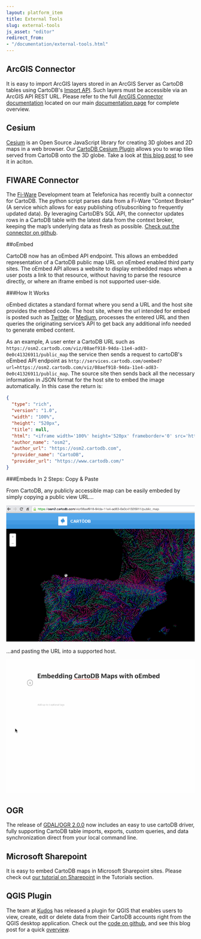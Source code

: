 ```yaml
---
layout: platform_item
title: External Tools
slug: external-tools
js_asset: "editor"
redirect_from:
- "/documentation/external-tools.html"
---
```

<!-- GOOD PRACTICE: If you're adding a tool, add it in alphabetical order for ease of navigation! -->

## ArcGIS Connector

It is easy to import ArcGIS layers stored in an ArcGIS Server as CartoDB tables using CartoDB's [Import API](http://docs.cartodb.com/cartodb-platform/import-api.html#import-api). Such layers must be accessible via an ArcGIS API REST URL. Please refer to the full [ArcGIS Connector documentation](http://docs.cartodb.com/cartodb-platform/import-api.html#the-arcgis-connector) located on our main [documentation page](http://docs.cartodb.com/) for complete overview.

## Cesium

[Cesium](http://cesiumjs.org/) is an Open Source JavaScript library for creating 3D globes and 2D maps in a web browser.  Our [CartoDB Cesium Plugin](https://github.com/CartoDB/cesium-cartodb) allows you to wrap tiles served from CartoDB onto the 3D globe.  Take a look at [this blog post](http://blog.cartodb.com/cesium_cartodb/) to see it in aciton.

## FIWARE Connector

The [Fi-Ware](https://www.fiware.org/) Development team at Telefonica has recently built a connector for CartoDB. The python script parses data from a Fi-Ware “Context Broker” (A service which allows for easy publishing of/subscribing to frequently updated data). By leveraging CartoDB’s SQL API, the connector updates rows in a CartoDB table with the latest data from the context broker, keeping the map’s underlying data as fresh as possible. [Check out the connector on github](https://github.com/telefonicaid/fiware-orion2cartodb).

##oEmbed

CartoDB now has an oEmbed API endpoint. This allows an embedded representation of a CartoDB public map URL on oEmbed enabled third party sites. The oEmbed API allows a website to display embedded maps when a user posts a link to that resource, without having to parse the resource directly, or where an iframe embed is not supported user-side.

###How It Works

oEmbed dictates a standard format where you send a URL and the host site provides the embed code. The host site, where the url intended for embed is posted such as [Twitter](https://twitter.com/) or [Medium](https://medium.com/), processes the entered URL and then queries the originating service’s API to get back any additional info needed to generate embed content.

As an example, A user enter a CartoDB URL such as `https://osm2.cartodb.com/viz/08aef918-94da-11e4-ad83-0e0c41326911/public_map` the service then sends a request to cartoDB's oEmbed API endpoint as `http://services.cartodb.com/oembed?url=https://osm2.cartodb.com/viz/08aef918-94da-11e4-ad83-0e0c41326911/public_map`. The source site then sends back all the necessary information in JSON format for the host site to embed the image automatically. In this case the return is:
```json
{
  "type": "rich",
  "version": "1.0",
  "width": "100%",
  "height": "520px",
  "title": null,
  "html": "<iframe width='100%' height='520px' frameborder='0' src='https://osm2.cartodb.com/viz/08aef918-94da-11e4-ad83-0e0c41326911/embed_map' allowfullscreen webkitallowfullscreen mozallowfullscreen oallowfullscreen msallowfullscreen></iframe>",
  "author_name": "osm2",
  "author_url": "https://osm2.cartodb.com",
  "provider_name": "CartoDB",
  "provider_url": "https://www.cartodb.com/"
}
```
###Embeds In 2 Steps: Copy & Paste

From CartoDB, any publicly accessible map can be easily embeded by simply copying a public view URL...

<p class="wrap-border"><img src="/img/layout/external-tools/oembed_link.gif" alt="copy link" /></p>

...and pasting the URL into a supported host.

<p class="wrap-border"><img src="/img/layout/external-tools/oembed_paste.gif" alt="paste link" /></p>


## OGR
The release of [GDAL/OGR 2.0.0](http://www.gdal.org/) now includes an easy to use cartoDB driver, fully supporting CartoDB table imports, exports, custom queries, and data synchronization direct from your local command line. 

## Microsoft Sharepoint

It is easy to embed CartoDB maps in Microsoft Sharepoint sites. Please check out [our tutorial on Sharepoint](http://docs.cartodb.com/tutorials/sharepoint.html) in the Tutorials section.

## QGIS Plugin

The team at [Kudos](http://gkudos.com/) has released a plugin for QGIS that enables users to view, create, edit or delete data from their CartoDB accounts right from the QGIS desktop application.  Check out the [code on github](https://github.com/gkudos/qgis-cartodb), and see this blog post for a quick [overview](http://gkudos.com/blog/2014/09/23/Edit--CartoDB-Data-Using-QGIS/).
